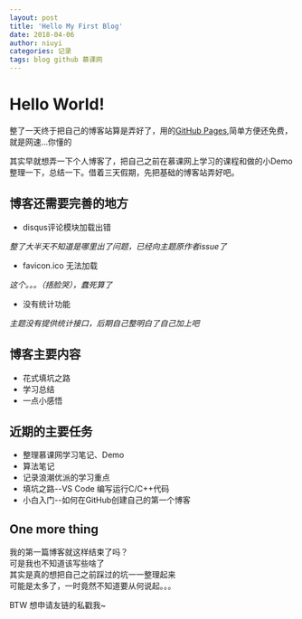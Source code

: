 ```yaml
---
layout: post
title: 'Hello My First Blog'
date: 2018-04-06
author: niuyi
categories: 记录
tags: blog github 慕课网
---
```


# Hello World!

整了一天终于把自己的博客站算是弄好了，用的[GitHub Pages](https://pages.github.com/),简单方便还免费，就是网速...你懂的  

其实早就想弄一下个人博客了，把自己之前在慕课网上学习的课程和做的小Demo整理一下，总结一下。借着三天假期，先把基础的博客站弄好吧。

## 博客还需要完善的地方

* disqus评论模块加载出错

*整了大半天不知道是哪里出了问题，已经向主题原作者issue了*
* favicon.ico 无法加载

*这个。。。（捂脸哭），蠢死算了*
* 没有统计功能

*主题没有提供统计接口，后期自己整明白了自己加上吧*

## 博客主要内容
* 花式填坑之路
* 学习总结
* 一点小感悟

## 近期的主要任务
* 整理慕课网学习笔记、Demo
* 算法笔记
* 记录浪潮优派的学习重点
* 填坑之路--VS Code 编写运行C/C++代码
* 小白入门--如何在GitHub创建自己的第一个博客

## One more thing 
我的第一篇博客就这样结束了吗？  
可是我也不知道该写些啥了  
其实是真的想把自己之前踩过的坑一一整理起来  
可能是太多了，一时竟然不知道要从何说起。。。

BTW 想申请友链的私戳我~




